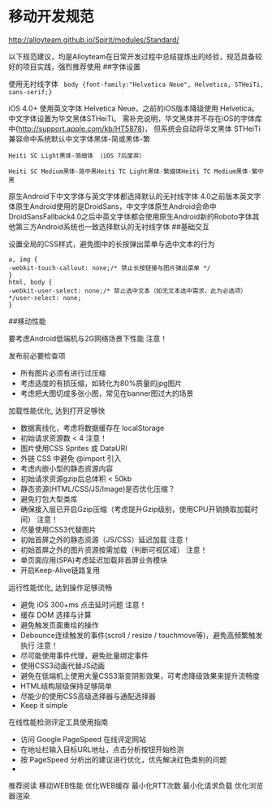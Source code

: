 # 移动开发规范

http://alloyteam.github.io/Spirit/modules/Standard/

以下规范建议，均是Alloyteam在日常开发过程中总结提炼出的经验，规范具备较好的项目实践，强烈推荐使用
##字体设置

使用无衬线字体
` body {font-family:"Helvetica Neue", Helvetica, STHeiTi, sans-serif;}`

iOS 4.0+ 使用英文字体 Helvetica Neue，之前的iOS版本降级使用 Helvetica。中文字体设置为华文黑体STHeiTi。 需补充说明，华文黑体并不存在iOS的字体库中(http://support.apple.com/kb/HT5878)， 但系统会自动将华文黑体 STHeiTi 兼容命中系统默认中文字体黑体-简或黑体-繁

```
Heiti SC Light黑体-简细体 （iOS 7后废弃）

Heiti SC Medium黑体-简中黑Heiti TC Light黑体-繁细体Heiti TC Medium黑体-繁中黑
```
原生Android下中文字体与英文字体都选择默认的无衬线字体
4.0之前版本英文字体原生Android使用的是DroidSans，中文字体原生Android会命中DroidSansFallback4.0之后中英文字体都会使用原生Android新的Roboto字体其他第三方Android系统也一致选择默认的无衬线字体
##基础交互

设置全局的CSS样式，避免图中的长按弹出菜单与选中文本的行为
```
a, img {
-webkit-touch-callout: none;/* 禁止长按链接与图片弹出菜单 */
}
html, body {
-webkit-user-select: none;/* 禁止选中文本（如无文本选中需求，此为必选项） */user-select: none;
}
```
##移动性能

要考虑Android低端机与2G网络场景下性能 注意！

发布前必要检查项

+ 所有图片必须有进行过压缩
+ 考虑适度的有损压缩，如转化为80%质量的jpg图片
+ 考虑把大图切成多张小图，常见在banner图过大的场景

加载性能优化, 达到打开足够快

+ 数据离线化，考虑将数据缓存在 localStorage
+ 初始请求资源数 < 4 注意！
+ 图片使用CSS Sprites 或 DataURI
+ 外链 CSS 中避免 @import 引入
+ 考虑内嵌小型的静态资源内容
+ 初始请求资源gzip后总体积 < 50kb
+ 静态资源(HTML/CSS/JS/Image)是否优化压缩？
+ 避免打包大型类库
+ 确保接入层已开启Gzip压缩（考虑提升Gzip级别，使用CPU开销换取加载时间） 注意！
+ 尽量使用CSS3代替图片
+ 初始首屏之外的静态资源（JS/CSS）延迟加载 注意！
+ 初始首屏之外的图片资源按需加载（判断可视区域） 注意！
+ 单页面应用(SPA)考虑延迟加载非首屏业务模块
+ 开启Keep-Alive链路复用

运行性能优化, 达到操作足够流畅

+ 避免 iOS 300+ms 点击延时问题 注意！
+ 缓存 DOM 选择与计算
+ 避免触发页面重绘的操作
+ Debounce连续触发的事件(scroll / resize / touchmove等)，避免高频繁触发执行 注意！
+ 尽可能使用事件代理，避免批量绑定事件
+ 使用CSS3动画代替JS动画
+ 避免在低端机上使用大量CSS3渐变阴影效果，可考虑降级效果来提升流畅度
+ HTML结构层级保持足够简单
+ 尽能少的使用CSS高级选择器与通配选择器
+ Keep it simple

在线性能检测评定工具使用指南

+ 访问 Google PageSpeed 在线评定网站
+ 在地址栏输入目标URL地址，点击分析按钮开始检测
+ 按 PageSpeed 分析出的建议进行优化，优先解决红色类别的问题
+ 
推荐阅读
移动WEB性能
优化WEB缓存
最小化RTT次数
最小化请求负载
优化浏览器渲染
